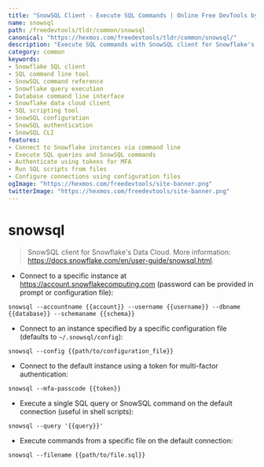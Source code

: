 ```yaml
---
title: "SnowSQL Client - Execute SQL Commands | Online Free DevTools by Hexmos"
name: snowsql
path: /freedevtools/tldr/common/snowsql
canonical: "https://hexmos.com/freedevtools/tldr/common/snowsql/"
description: "Execute SQL commands with SnowSQL client for Snowflake's Data Cloud. Connect to Snowflake, run queries and manage data efficiently. Free online tool, no registration required."
category: common
keywords:
- Snowflake SQL client
- SQL command line tool
- SnowSQL command reference
- Snowflake query execution
- Database command line interface
- Snowflake data cloud client
- SQL scripting tool
- SnowSQL configuration
- SnowSQL authentication
- SnowSQL CLI
features:
- Connect to Snowflake instances via command line
- Execute SQL queries and SnowSQL commands
- Authenticate using tokens for MFA
- Run SQL scripts from files
- Configure connections using configuration files
ogImage: "https://hexmos.com/freedevtools/site-banner.png"
twitterImage: "https://hexmos.com/freedevtools/site-banner.png"
---
```


# snowsql

> SnowSQL client for Snowflake's Data Cloud.
> More information: <https://docs.snowflake.com/en/user-guide/snowsql.html>.

- Connect to a specific instance at <https://account.snowflakecomputing.com> (password can be provided in prompt or configuration file):

`snowsql --accountname {{account}} --username {{username}} --dbname {{database}} --schemaname {{schema}}`

- Connect to an instance specified by a specific configuration file (defaults to `~/.snowsql/config`):

`snowsql --config {{path/to/configuration_file}}`

- Connect to the default instance using a token for multi-factor authentication:

`snowsql --mfa-passcode {{token}}`

- Execute a single SQL query or SnowSQL command on the default connection (useful in shell scripts):

`snowsql --query '{{query}}'`

- Execute commands from a specific file on the default connection:

`snowsql --filename {{path/to/file.sql}}`
